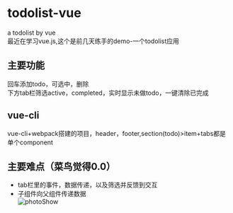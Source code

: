 # todolist-vue
a todolist by vue   
最近在学习vue.js,这个是前几天练手的demo-一个todolist应用
## 主要功能
回车添加todo，可选中，删除   
下方tab栏筛选active，completed，实时显示未做todo，一键清除已完成
## vue-cli
vue-cli+webpack搭建的项目，header，footer,section(todo)>item+tabs都是单个component
## 主要难点（菜鸟觉得0.0）
- tab栏里的事件，数据传递，以及筛选并反馈到交互
- 子组件向父组件传递数据    
![photoShow](https://github.com/Ssunlc/todolist-vue/todolist-vue/src/assets/images/photoShow.png)
